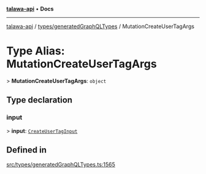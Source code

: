 [**talawa-api**](../../../README.md) • **Docs**

***

[talawa-api](../../../modules.md) / [types/generatedGraphQLTypes](../README.md) / MutationCreateUserTagArgs

# Type Alias: MutationCreateUserTagArgs

\> **MutationCreateUserTagArgs**: `object`

## Type declaration

### input

\> **input**: [`CreateUserTagInput`](CreateUserTagInput.md)

## Defined in

[src/types/generatedGraphQLTypes.ts:1565](https://github.com/PalisadoesFoundation/talawa-api/blob/92443bb6a5ff3ed66457149a509401986a82e570/src/types/generatedGraphQLTypes.ts#L1565)
